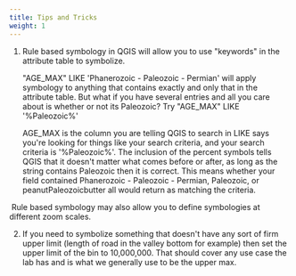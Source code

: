 ```yaml
---
title: Tips and Tricks
weight: 1
---
```


1. Rule based symbology in QGIS will allow you to use "keywords" in the attribute table to symbolize.

   "AGE_MAX" LIKE 'Phanerozoic - Paleozoic - Permian' will apply symbology to anything that 		contains exactly and only that in the attribute table. But what if you have several entries 		and all you care about is whether or not its Paleozoic? Try "AGE_MAX" LIKE '%Paleozoic%'

   AGE_MAX is the column you are telling QGIS to search in LIKE says you're looking for things like your search criteria, and your search criteria is '%Paleozoic%'. The inclusion of the percent symbols tells QGIS that it doesn't matter what comes before or after, as long as the string contains Paleozoic then it is correct. This means whether your field contained Phanerozoic - Paleozoic - Permian, Paleozoic, or peanutPaleozoicbutter all would return as matching the criteria.

​		Rule based symbology may also allow you to define symbologies at different zoom scales.



2. If you need to symbolize something that doesn't have any sort of firm upper limit (length of road in the valley bottom for example) then set the upper limit of the bin to 10,000,000. That should cover any use case the lab has and is what we generally use to be the upper max.